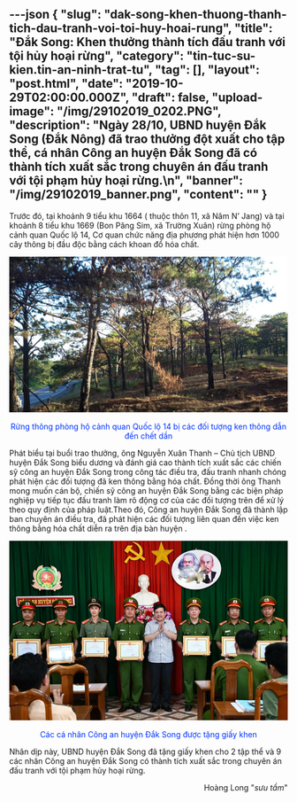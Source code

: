 ---json
{
    "slug": "dak-song-khen-thuong-thanh-tich-dau-tranh-voi-toi-huy-hoai-rung",
    "title": "Đắk Song: Khen thưởng thành tích đấu tranh với tội hủy hoại rừng",
    "category": "tin-tuc-su-kien.tin-an-ninh-trat-tu",
    "tag": [],
    "layout": "post.html",
    "date": "2019-10-29T02:00:00.000Z",
    "draft": false,
    "upload-image": "/img/29102019_0202.PNG",
    "description": "Ngày 28/10, UBND huyện Đắk Song (Đắk Nông) đã trao thưởng đột xuất cho tập thể, cá nhân Công an huyện Đắk Song đã có thành tích xuất sắc trong chuyên án đấu tranh với tội phạm hủy hoại rừng.\n",
    "banner": "/img/29102019_banner.png",
    "__content__": ""
}
---
<p>Trước đ&oacute;, tại khoảnh 9 tiểu khu 1664 ( thuộc th&ocirc;n 11, x&atilde; N&acirc;m N&rsquo; Jang) v&agrave; tại khoảnh 8 tiểu khu 1669 (Bon Păng Sim, x&atilde; Trường Xu&acirc;n) rừng ph&ograve;ng hộ cảnh quan Quốc lộ 14, Cơ quan chức năng địa phương ph&aacute;t hiện hơn 1000 c&acirc;y th&ocirc;ng bị đầu độc bằng c&aacute;ch khoan đổ h&oacute;a chất.</p>

<p><img alt="" src="/img/29102019_0101.png" /></p>

<p style="text-align:center"><span style="color:#0033ff">Rừng th&ocirc;ng ph&ograve;ng hộ cảnh quan Quốc lộ 14 bị c&aacute;c đối tượng ken th&ocirc;ng dẫn đến chết dần</span></p>

<p>Ph&aacute;t biểu tại buổi trao thưởng, &ocirc;ng Nguyễn Xu&acirc;n Thanh &ndash; Chủ tịch UBND huyện Đắk Song biểu dương v&agrave; đ&aacute;nh gi&aacute; cao th&agrave;nh t&iacute;ch xuất sắc c&aacute;c chiến sỹ c&ocirc;ng an huyện Đắk Song trong c&ocirc;ng t&aacute;c điều tra, đấu tranh nhanh ch&oacute;ng ph&aacute;t hiện c&aacute;c đối tượng đ&atilde; ken th&ocirc;ng bằng h&oacute;a chất. Đồng thời &ocirc;ng Thanh mong muốn c&aacute;n bộ, chiến sỹ c&ocirc;ng an huyện Đắk Song bằng c&aacute;c biện ph&aacute;p nghiệp vụ tiếp tục đấu tranh l&agrave;m r&otilde; động cơ của c&aacute;c đối tượng tr&ecirc;n để xử l&yacute; theo quy định của ph&aacute;p luật.Theo đ&oacute;, C&ocirc;ng an huyện Đắk Song đ&atilde; th&agrave;nh lập ban chuy&ecirc;n &aacute;n điều tra, đ&atilde; ph&aacute;t hiện c&aacute;c đối tượng li&ecirc;n quan đến việc ken th&ocirc;ng bằng h&oacute;a chất diễn ra tr&ecirc;n địa b&agrave;n huyện .</p>

<p><img alt="" src="/img/29102019_0202.PNG" /></p>

<p style="text-align:center"><span style="color:#0033ff">C&aacute;c c&aacute; nh&acirc;n C&ocirc;ng an huyện Đắk Song được tặng giấy khen</span></p>

<p>Nh&acirc;n dịp n&agrave;y, UBND huyện Đắk Song đ&atilde; tặng giấy khen cho 2 tập thể v&agrave; 9 c&aacute;c nh&acirc;n C&ocirc;ng an huyện Đắk Song c&oacute; th&agrave;nh t&iacute;ch xuất sắc trong chuy&ecirc;n &aacute;n đấu tranh với tội phạm hủy hoại rừng.</p>

<p style="text-align:right">Ho&agrave;ng Long &quot;<em>sưu tầm</em>&quot;</p>
